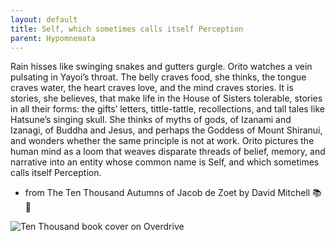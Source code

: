 ```yaml
---
layout: default
title: Self, which sometimes calls itself Perception
parent: Hypomnemata
---
```

Rain hisses like swinging snakes and gutters gurgle. Orito watches a vein pulsating in Yayoi’s throat. The belly craves food, she thinks, the tongue craves water, the heart craves love, and the mind craves stories. It is stories, she believes, that make life in the House of Sisters tolerable, stories in all their forms: the gifts’ letters, tittle-tattle, recollections, and tall tales like Hatsune’s singing skull. She thinks of myths of gods, of Izanami and Izanagi, of Buddha and Jesus, and perhaps the Goddess of Mount Shiranui, and wonders whether the same principle is not at work. Orito pictures the human mind as a loom that weaves disparate threads of belief, memory, and narrative into an entity whose common name is Self, and which sometimes calls itself Perception.

- from The Ten Thousand Autumns of Jacob de Zoet by David Mitchell 📚 💬

![Ten Thousand book cover on Overdrive](https://7robots.micro.blog/uploads/2024/35ca5e6211.jpg "Ten Thousand book cover on Overdrive")


